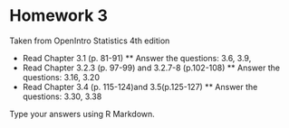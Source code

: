# Homework 3

Taken from OpenIntro Statistics 4th edition

* Read Chapter 3.1 (p. 81-91)
** Answer the questions: 3.6, 3.9, 
* Read Chapter 3.2.3 (p. 97-99) and 3.2.7-8 (p.102-108)
** Answer the questions: 3.16, 3.20
* Read Chapter 3.4 (p. 115-124)and 3.5(p.125-127)
** Answer the questions: 3.30, 3.38

Type your answers using R Markdown. 

